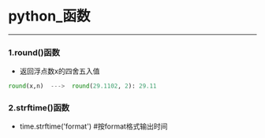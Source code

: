 # python_函数
___
### 1.round()函数
* 返回浮点数x的四舍五入值
```python
round(x,n)  --->  round(29.1102, 2): 29.11
```
### 2.strftime()函数
* time.strftime('format')    #按format格式输出时间
